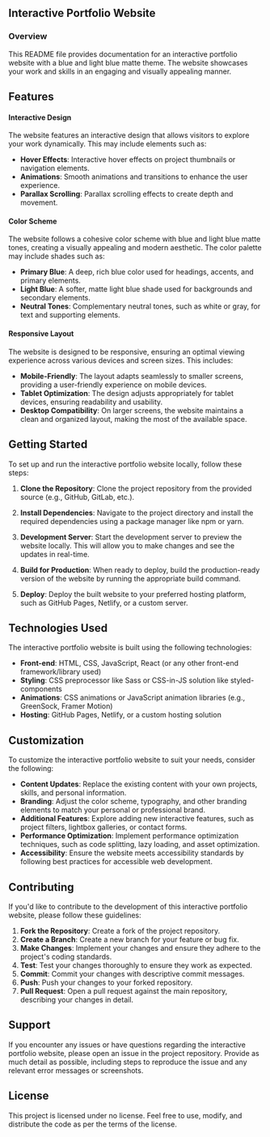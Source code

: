 ## Interactive Portfolio Website

### Overview
This README file provides documentation for an interactive portfolio website with a blue and light blue matte theme. The website showcases your work and skills in an engaging and visually appealing manner.

## Features

#### Interactive Design
The website features an interactive design that allows visitors to explore your work dynamically. This may include elements such as:

- **Hover Effects**: Interactive hover effects on project thumbnails or navigation elements.
- **Animations**: Smooth animations and transitions to enhance the user experience.
- **Parallax Scrolling**: Parallax scrolling effects to create depth and movement.

#### Color Scheme
The website follows a cohesive color scheme with blue and light blue matte tones, creating a visually appealing and modern aesthetic. The color palette may include shades such as:

- **Primary Blue**: A deep, rich blue color used for headings, accents, and primary elements.
- **Light Blue**: A softer, matte light blue shade used for backgrounds and secondary elements.
- **Neutral Tones**: Complementary neutral tones, such as white or gray, for text and supporting elements.

#### Responsive Layout
The website is designed to be responsive, ensuring an optimal viewing experience across various devices and screen sizes. This includes:

- **Mobile-Friendly**: The layout adapts seamlessly to smaller screens, providing a user-friendly experience on mobile devices.
- **Tablet Optimization**: The design adjusts appropriately for tablet devices, ensuring readability and usability.
- **Desktop Compatibility**: On larger screens, the website maintains a clean and organized layout, making the most of the available space.

## Getting Started

To set up and run the interactive portfolio website locally, follow these steps:

1. **Clone the Repository**: Clone the project repository from the provided source (e.g., GitHub, GitLab, etc.).

2. **Install Dependencies**: Navigate to the project directory and install the required dependencies using a package manager like npm or yarn.

3. **Development Server**: Start the development server to preview the website locally. This will allow you to make changes and see the updates in real-time.

4. **Build for Production**: When ready to deploy, build the production-ready version of the website by running the appropriate build command.

5. **Deploy**: Deploy the built website to your preferred hosting platform, such as GitHub Pages, Netlify, or a custom server.

## Technologies Used

The interactive portfolio website is built using the following technologies:

- **Front-end**: HTML, CSS, JavaScript, React (or any other front-end framework/library used)
- **Styling**: CSS preprocessor like Sass or CSS-in-JS solution like styled-components
- **Animations**: CSS animations or JavaScript animation libraries (e.g., GreenSock, Framer Motion)
- **Hosting**: GitHub Pages, Netlify, or a custom hosting solution

## Customization

To customize the interactive portfolio website to suit your needs, consider the following:

- **Content Updates**: Replace the existing content with your own projects, skills, and personal information.
- **Branding**: Adjust the color scheme, typography, and other branding elements to match your personal or professional brand.
- **Additional Features**: Explore adding new interactive features, such as project filters, lightbox galleries, or contact forms.
- **Performance Optimization**: Implement performance optimization techniques, such as code splitting, lazy loading, and asset optimization.
- **Accessibility**: Ensure the website meets accessibility standards by following best practices for accessible web development.

## Contributing

If you'd like to contribute to the development of this interactive portfolio website, please follow these guidelines:

1. **Fork the Repository**: Create a fork of the project repository.
2. **Create a Branch**: Create a new branch for your feature or bug fix.
3. **Make Changes**: Implement your changes and ensure they adhere to the project's coding standards.
4. **Test**: Test your changes thoroughly to ensure they work as expected.
5. **Commit**: Commit your changes with descriptive commit messages.
6. **Push**: Push your changes to your forked repository.
7. **Pull Request**: Open a pull request against the main repository, describing your changes in detail.

## Support

If you encounter any issues or have questions regarding the interactive portfolio website, please open an issue in the project repository. Provide as much detail as possible, including steps to reproduce the issue and any relevant error messages or screenshots.

## License

This project is licensed under no license. Feel free to use, modify, and distribute the code as per the terms of the license.
